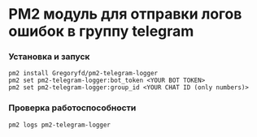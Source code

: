 # PM2 модуль для отправки логов ошибок в группу telegram

### Установка и запуск
```
pm2 install Gregoryfd/pm2-telegram-logger
pm2 set pm2-telegram-logger:bot_token <YOUR BOT TOKEN> 
pm2 set pm2-telegram-logger:group_id <YOUR CHAT ID (only numbers)> 
```


### Проверка работоспособности
```
pm2 logs pm2-telegram-logger
```



